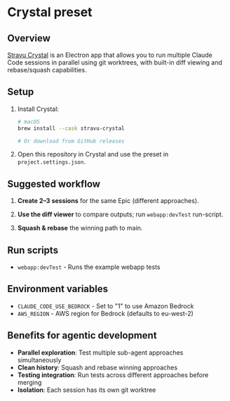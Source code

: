 # Crystal preset

## Overview

[Stravu Crystal](https://github.com/stravu/crystal) is an Electron app that allows you to run multiple Claude Code sessions in parallel using git worktrees, with built-in diff viewing and rebase/squash capabilities.

## Setup

1. Install Crystal:
   ```bash
   # macOS
   brew install --cask stravu-crystal
   
   # Or download from GitHub releases
   ```

2. Open this repository in Crystal and use the preset in `project.settings.json`.

## Suggested workflow

1. **Create 2–3 sessions** for the same Epic (different approaches).

2. **Use the diff viewer** to compare outputs; run `webapp:devTest` run-script.

3. **Squash & rebase** the winning path to main.

## Run scripts

- `webapp:devTest` - Runs the example webapp tests

## Environment variables

- `CLAUDE_CODE_USE_BEDROCK` - Set to "1" to use Amazon Bedrock
- `AWS_REGION` - AWS region for Bedrock (defaults to eu-west-2)

## Benefits for agentic development

- **Parallel exploration**: Test multiple sub-agent approaches simultaneously
- **Clean history**: Squash and rebase winning approaches
- **Testing integration**: Run tests across different approaches before merging
- **Isolation**: Each session has its own git worktree